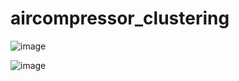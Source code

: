 # aircompressor_clustering

![image](https://user-images.githubusercontent.com/91239335/230572809-a5c58e69-df76-4674-bee7-cd6e861bfe97.png)

![image](https://user-images.githubusercontent.com/91239335/230747268-6094a098-723b-411b-8ae3-7702d9f2f6c9.png)
